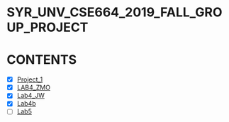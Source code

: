 # SYR_UNV_CSE664_2019_FALL_GROUP_PROJECT

# CONTENTS
- [x] [Project_1](./project_1/)
- [x] [LAB4_ZMO](./Lab4_ZMO/)
- [x] [Lab4_JW](./Lab4_JW/)
- [X] [Lab4b](./Lab4b/)
- [ ] [Lab5](./Lab5/)